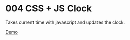 # 004 CSS + JS Clock
Takes current time with javascript and updates the clock.

[Demo](https://jonnytee81.github.io/code100/004/)
